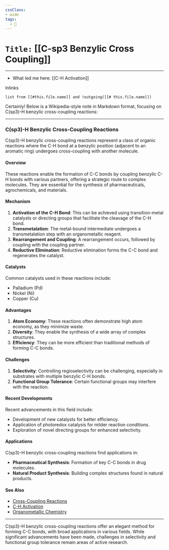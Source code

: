 ```yaml
---
cssClass:
- wide
tags:
  - 🧪
---
```


# `Title:` [[C-sp3 Benzylic Cross Coupling]]
--- 

- What led me here: [[C-H Activation]]

Inlinks
```dataview 
list from [[#this.file.name]] and !outgoing([[# this.file.name]]) 
```

Certainly! Below is a Wikipedia-style note in Markdown format, focusing on C(sp3)-H benzylic cross-coupling reactions:

---

### C(sp3)-H Benzylic Cross-Coupling Reactions

C(sp3)-H benzylic cross-coupling reactions represent a class of organic reactions where the C-H bond at a benzylic position (adjacent to an aromatic ring) undergoes cross-coupling with another molecule.

#### Overview

These reactions enable the formation of C-C bonds by coupling benzylic C-H bonds with various partners, offering a strategic route to complex molecules. They are essential for the synthesis of pharmaceuticals, agrochemicals, and materials.

#### Mechanism

1. **Activation of the C-H Bond**: This can be achieved using transition-metal catalysts or directing groups that facilitate the cleavage of the C-H bond.
2. **Transmetalation**: The metal-bound intermediate undergoes a transmetalation step with an organometallic reagent.
3. **Rearrangement and Coupling**: A rearrangement occurs, followed by coupling with the coupling partner.
4. **Reductive Elimination**: Reductive elimination forms the C-C bond and regenerates the catalyst.

#### Catalysts

Common catalysts used in these reactions include:

- Palladium (Pd)
- Nickel (Ni)
- Copper (Cu)

#### Advantages

1. **Atom Economy**: These reactions often demonstrate high atom economy, as they minimize waste.
2. **Diversity**: They enable the synthesis of a wide array of complex structures.
3. **Efficiency**: They can be more efficient than traditional methods of forming C-C bonds.

#### Challenges

1. **Selectivity**: Controlling regioselectivity can be challenging, especially in substrates with multiple benzylic C-H bonds.
2. **Functional Group Tolerance**: Certain functional groups may interfere with the reaction.

#### Recent Developments

Recent advancements in this field include:

- Development of new catalysts for better efficiency.
- Application of photoredox catalysis for milder reaction conditions.
- Exploration of novel directing groups for enhanced selectivity.

#### Applications

C(sp3)-H benzylic cross-coupling reactions find applications in:

- **Pharmaceutical Synthesis**: Formation of key C-C bonds in drug molecules.
- **Natural Product Synthesis**: Building complex structures found in natural products.

#### See Also

- [Cross-Coupling Reactions](https://en.wikipedia.org/wiki/Cross-coupling_reaction)
- [C-H Activation](https://en.wikipedia.org/wiki/C-H_activation)
- [Organometallic Chemistry](https://en.wikipedia.org/wiki/Organometallic_chemistry)

---

C(sp3)-H benzylic cross-coupling reactions offer an elegant method for forming C-C bonds, with broad applications in various fields. While significant advancements have been made, challenges in selectivity and functional group tolerance remain areas of active research.